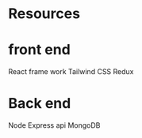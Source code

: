 # Resources

# front end
  React frame work
  Tailwind CSS
  Redux
  
# Back end
  Node Express api
  MongoDB
